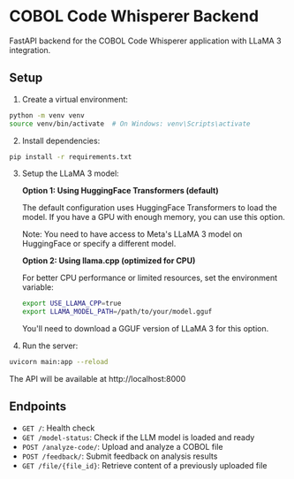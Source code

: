 
# COBOL Code Whisperer Backend

FastAPI backend for the COBOL Code Whisperer application with LLaMA 3 integration.

## Setup

1. Create a virtual environment:
```bash
python -m venv venv
source venv/bin/activate  # On Windows: venv\Scripts\activate
```

2. Install dependencies:
```bash
pip install -r requirements.txt
```

3. Setup the LLaMA 3 model:

   **Option 1: Using HuggingFace Transformers (default)**
   
   The default configuration uses HuggingFace Transformers to load the model. If you have a GPU with enough memory, you can use this option.
   
   Note: You need to have access to Meta's LLaMA 3 model on HuggingFace or specify a different model.

   **Option 2: Using llama.cpp (optimized for CPU)**
   
   For better CPU performance or limited resources, set the environment variable:
   ```bash
   export USE_LLAMA_CPP=true
   export LLAMA_MODEL_PATH=/path/to/your/model.gguf
   ```
   
   You'll need to download a GGUF version of LLaMA 3 for this option.

4. Run the server:
```bash
uvicorn main:app --reload
```

The API will be available at http://localhost:8000

## Endpoints

- `GET /`: Health check
- `GET /model-status`: Check if the LLM model is loaded and ready
- `POST /analyze-code/`: Upload and analyze a COBOL file
- `POST /feedback/`: Submit feedback on analysis results
- `GET /file/{file_id}`: Retrieve content of a previously uploaded file
